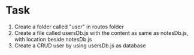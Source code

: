 # Task
1. Create a folder called "user" in routes folder
2. Create a file called usersDb.js with the content as same as notesDb.js, with location beside notesDb.js
3. Create a CRUD user by using usersDb.js as database